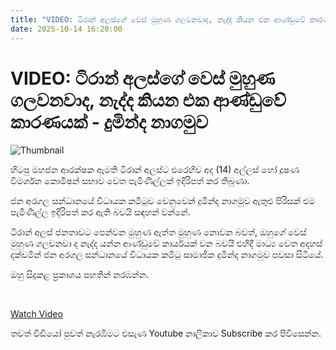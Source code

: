 ```yaml
---
title: "VIDEO: ටිරාන් අලස්ගේ වෙස් මුහුණ ගලවනවාද, නැද්ද කියන එක ආණ්ඩුවේ කාරණයක් - දුමින්ද නාගමුව"
date: 2025-10-14 16:20:00
---
```


# VIDEO: ටිරාන් අලස්ගේ වෙස් මුහුණ ගලවනවාද, නැද්ද කියන එක ආණ්ඩුවේ කාරණයක් - දුමින්ද නාගමුව

![Thumbnail](https://helakuru.sgp1.cdn.digitaloceanspaces.com/esana/images/lib/duminda-nagamuwa-video.jpg)

හිටපු මහජන ආරක්ෂක ඇමති ටිරාන් අලස්ට එරෙහිව අද (14) අල්ලස් හෝ දූෂණ විමර්ශන කොමිෂන් සභාව වෙත පැමිණිල්ලක් ඉදිරිපත් කර තිබුණා.

ජන අරගල සන්ධානයේ විධායක කමිටුව වෙනුවෙන් දුමින්ද නාගමුව ඇතුළු පිරිසක් එම පැමිණිල්ල ඉදිරිපත් කර ඇති බවයි සඳහන් වන්නේ.

ටිරාන් අලස් ජනතාවට පෙන්වන මුහුණ ඇත්ත මුහුණ නොවන බවත්, ඔහුගේ වෙස් මුහුණ ගලවනවා ද නැද්ද යන්න ආණ්ඩුවේ කාර්යයක් වන බවයි එහිදී මාධ්‍ය වෙත අදහස් දක්වමින් ජන අරගල සන්ධානයේ විධායක කමිටු සාමාජික දුමින්ද නාගමුව පවසා සිටියේ‍.

ඔහු සිදුකළ ප්‍රකාශය පහතින් නරඹන්න.

 

[Watch Video](https://youtube.com/embed/JJPFziBgHgs)

තවත් වීඩියෝ පුවත් නැරඹීමට එසැණ Youtube නාලිකාව Subscribe කර පිවිසෙන්න.

